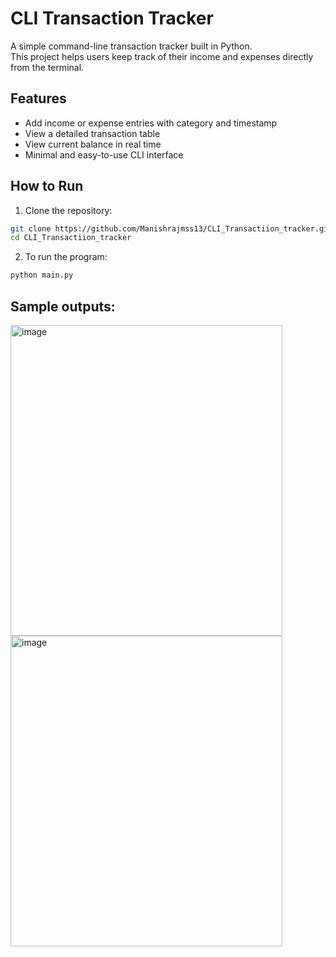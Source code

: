 # CLI Transaction Tracker

A simple command-line transaction tracker built in Python.  
This project helps users keep track of their income and expenses directly from the terminal.

## Features

- Add income or expense entries with category and timestamp
- View a detailed transaction table
- View current balance in real time
- Minimal and easy-to-use CLI interface


## How to Run

1. Clone the repository:

```bash
git clone https://github.com/Manishrajmss13/CLI_Transactiion_tracker.git
cd CLI_Transactiion_tracker
```
2. To run the program:
```bash
python main.py
```

## Sample outputs:

<img width="435" height="497" alt="image" src="https://github.com/user-attachments/assets/196ede86-adf0-4396-aaa0-230851b0825f" />
<img width="435" height="497" alt="image" src="https://github.com/user-attachments/assets/49f41730-c0a2-4db2-a44a-86222000a806" />






